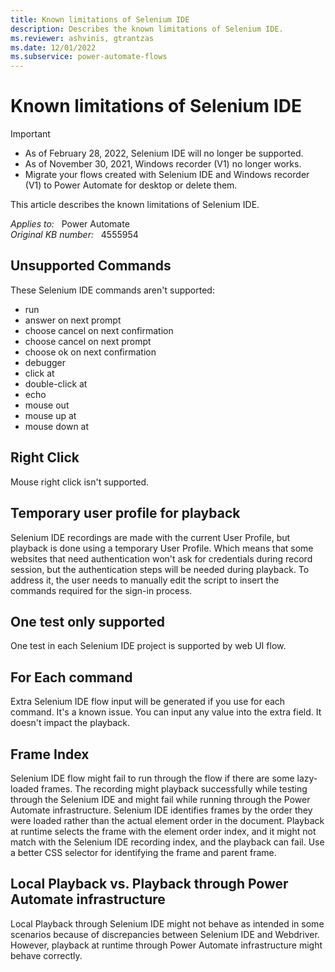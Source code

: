 ```yaml
---
title: Known limitations of Selenium IDE
description: Describes the known limitations of Selenium IDE.
ms.reviewer: ashvinis, gtrantzas
ms.date: 12/01/2022
ms.subservice: power-automate-flows
---
```

# Known limitations of Selenium IDE

> [!IMPORTANT]
>
> - As of February 28, 2022, Selenium IDE will no longer be supported.
> - As of November 30, 2021, Windows recorder (V1) no longer works.
> - Migrate your flows created with Selenium IDE and Windows recorder (V1) to Power Automate for desktop or delete them.

This article describes the known limitations of Selenium IDE.

_Applies to:_ &nbsp; Power Automate  
_Original KB number:_ &nbsp; 4555954

## Unsupported Commands

These Selenium IDE commands aren't supported:

- run
- answer on next prompt
- choose cancel on next confirmation
- choose cancel on next prompt
- choose ok on next confirmation
- debugger
- click at
- double-click at
- echo
- mouse out
- mouse up at
- mouse down at

## Right Click

Mouse right click isn't supported.

## Temporary user profile for playback

Selenium IDE recordings are made with the current User Profile, but playback is done using a temporary User Profile. Which means that some websites that need authentication won't ask for credentials during record session, but the authentication steps will be needed during playback. To address it, the user needs to manually edit the script to insert the commands required for the sign-in process.

## One test only supported

One test in each Selenium IDE project is supported by web UI flow.

## For Each command

Extra Selenium IDE flow input will be generated if you use for each command. It's a known issue. You can input any value into the extra field. It doesn't impact the playback.

## Frame Index

Selenium IDE flow might fail to run through the flow if there are some lazy-loaded frames. The recording might playback successfully while testing through the Selenium IDE and might fail while running through the Power Automate infrastructure. Selenium IDE identifies frames by the order they were loaded rather than the actual element order in the document. Playback at runtime selects the frame with the element order index, and it might not match with the Selenium IDE recording index, and the playback can fail. Use a better CSS selector for identifying the frame and parent frame.

## Local Playback vs. Playback through Power Automate infrastructure

Local Playback through Selenium IDE might not behave as intended in some scenarios because of discrepancies between Selenium IDE and Webdriver. However, playback at runtime through Power Automate infrastructure might behave correctly.
